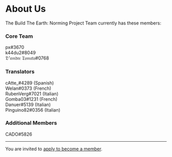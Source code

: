 # About Us

The Build The Earth: Norming Project Team currently has these members:

### Core Team
px#3670    
k44du2#8049    
𝔇'𝔞𝔪𝔡𝔯𝔢 𝔗𝔬𝔪𝔞𝔱𝔬#0768    

### Translators
cAtte_#4289 (Spanish)    
Welan#0373 (French)    
RubenVerg#7021 (Italian)    
Gomba03#1231 (French)    
Danuer#5139 (Italian)    
Pinguino82#0356 (Italian)    

### Additional Members
CADO#5826    

***

You are invited to [apply to become a member](https://pxnt.github.io/BTEN/N1.3_EN).
